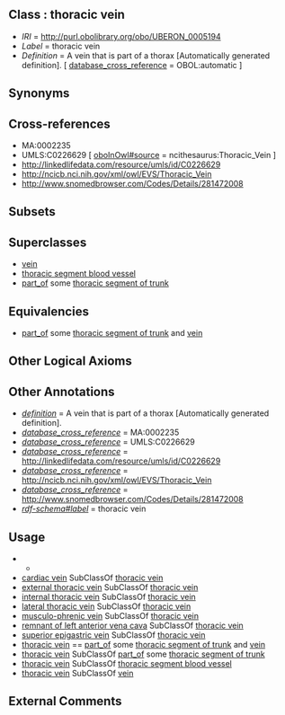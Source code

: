 
## Class : thoracic vein

 * *IRI* = http://purl.obolibrary.org/obo/UBERON_0005194
 * *Label* = thoracic vein
 * *Definition* = A vein that is part of a thorax [Automatically generated definition]. [ [database_cross_reference](../../ef/oboInOwl#hasDbXref.md) = OBOL:automatic ]

## Synonyms


## Cross-references

 * MA:0002235
 * UMLS:C0226629 [ [oboInOwl#source](../../ce/oboInOwl#source.md) = ncithesaurus:Thoracic_Vein ]
 * http://linkedlifedata.com/resource/umls/id/C0226629
 * http://ncicb.nci.nih.gov/xml/owl/EVS/Thoracic_Vein
 * http://www.snomedbrowser.com/Codes/Details/281472008

## Subsets


## Superclasses

 * [vein](../../UBERON/38/UBERON_0001638.md)
 * [thoracic segment blood vessel](../../UBERON/34/UBERON_0003834.md)
 * [part_of](../../BFO/50/BFO_0000050.md) some [thoracic segment of trunk](../../UBERON/15/UBERON_0000915.md)

## Equivalencies

 * [part_of](../../BFO/50/BFO_0000050.md) some [thoracic segment of trunk](../../UBERON/15/UBERON_0000915.md) and [vein](../../UBERON/38/UBERON_0001638.md)

## Other Logical Axioms


## Other Annotations

 * *[definition](../../IAO/15/IAO_0000115.md)* = A vein that is part of a thorax [Automatically generated definition].
 * *[database_cross_reference](../../ef/oboInOwl#hasDbXref.md)* = MA:0002235
 * *[database_cross_reference](../../ef/oboInOwl#hasDbXref.md)* = UMLS:C0226629
 * *[database_cross_reference](../../ef/oboInOwl#hasDbXref.md)* = http://linkedlifedata.com/resource/umls/id/C0226629
 * *[database_cross_reference](../../ef/oboInOwl#hasDbXref.md)* = http://ncicb.nci.nih.gov/xml/owl/EVS/Thoracic_Vein
 * *[database_cross_reference](../../ef/oboInOwl#hasDbXref.md)* = http://www.snomedbrowser.com/Codes/Details/281472008
 * *[rdf-schema#label](../../el/rdf-schema#label.md)* = thoracic vein

## Usage

 * -
 * [cardiac vein](../../UBERON/48/UBERON_0004148.md) SubClassOf [thoracic vein](../../UBERON/94/UBERON_0005194.md)
 * [external thoracic vein](../../UBERON/43/UBERON_0017643.md) SubClassOf [thoracic vein](../../UBERON/94/UBERON_0005194.md)
 * [internal thoracic vein](../../UBERON/89/UBERON_0001589.md) SubClassOf [thoracic vein](../../UBERON/94/UBERON_0005194.md)
 * [lateral thoracic vein](../../UBERON/88/UBERON_0002088.md) SubClassOf [thoracic vein](../../UBERON/94/UBERON_0005194.md)
 * [musculo-phrenic vein](../../UBERON/62/UBERON_0006662.md) SubClassOf [thoracic vein](../../UBERON/94/UBERON_0005194.md)
 * [remnant of left anterior vena cava](../../UBERON/29/UBERON_0006829.md) SubClassOf [thoracic vein](../../UBERON/94/UBERON_0005194.md)
 * [superior epigastric vein](../../UBERON/55/UBERON_0007155.md) SubClassOf [thoracic vein](../../UBERON/94/UBERON_0005194.md)
 * [thoracic vein](../../UBERON/94/UBERON_0005194.md) == [part_of](../../BFO/50/BFO_0000050.md) some [thoracic segment of trunk](../../UBERON/15/UBERON_0000915.md) and [vein](../../UBERON/38/UBERON_0001638.md)
 * [thoracic vein](../../UBERON/94/UBERON_0005194.md) SubClassOf [part_of](../../BFO/50/BFO_0000050.md) some [thoracic segment of trunk](../../UBERON/15/UBERON_0000915.md)
 * [thoracic vein](../../UBERON/94/UBERON_0005194.md) SubClassOf [thoracic segment blood vessel](../../UBERON/34/UBERON_0003834.md)
 * [thoracic vein](../../UBERON/94/UBERON_0005194.md) SubClassOf [vein](../../UBERON/38/UBERON_0001638.md)

## External Comments

